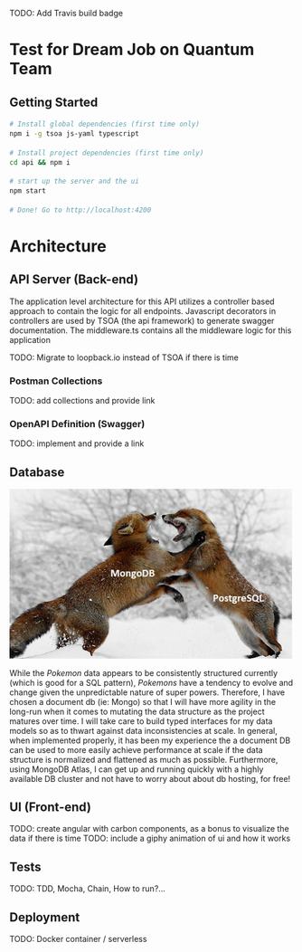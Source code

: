 TODO: Add Travis build badge

# Test for Dream Job on Quantum Team

## Getting Started
```bash
# Install global dependencies (first time only)
npm i -g tsoa js-yaml typescript

# Install project dependencies (first time only)
cd api && npm i 

# start up the server and the ui
npm start

# Done! Go to http://localhost:4200

```

# Architecture
## API Server (Back-end)
The application level architecture for this API utilizes a controller based approach to contain the logic for all endpoints. Javascript decorators in controllers are used by TSOA (the api framework) to generate swagger documentation. The middleware.ts contains all the middleware logic for this application 

TODO: Migrate to loopback.io instead of TSOA if there is time

### Postman Collections
TODO: add collections and provide link 

### OpenAPI Definition (Swagger)
TODO: implement and provide a link 

## Database
<img src="screenshots/dbBattle.jpg" width="500" />  

While the _Pokemon_ data appears to be consistently structured currently (which is good for a SQL pattern), _Pokemons_ have a tendency to evolve and change given the unpredictable nature of super powers. Therefore, I have chosen a document db (ie: Mongo) so that I will have more agility in the long-run when it comes to mutating the data structure as the project matures over time. I will take care to build typed interfaces for my data models so as to thwart against data inconsistencies at scale. In general, when implemented properly, it has been my experience the a document DB can be used to more easily achieve performance at scale if the data structure is normalized and flattened as much as possible. Furthermore, using MongoDB Atlas, I can get up and running quickly with a highly available DB cluster and not have to worry about about db hosting, for free!

## UI (Front-end)
TODO: create angular with carbon components, as a bonus to visualize the data if there is time
TODO: include a giphy animation of ui and how it works

## Tests
TODO: TDD, Mocha, Chain, How to run?...

## Deployment 
TODO: Docker container / serverless


